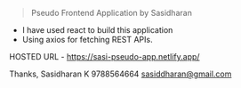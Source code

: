 > Pseudo Frontend Application by Sasidharan

- I have used react to build this application
- Using axios for fetching REST APIs.


HOSTED URL  - https://sasi-pseudo-app.netlify.app/

Thanks,
Sasidharan K
9788564664
sasiddharan@gmail.com
